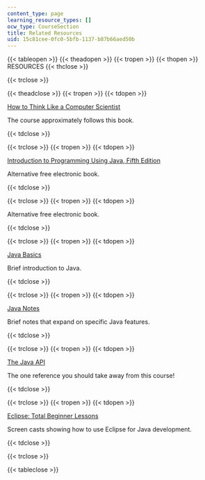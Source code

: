 ```yaml
---
content_type: page
learning_resource_types: []
ocw_type: CourseSection
title: Related Resources
uid: 15c81cee-0fc0-5bfb-1137-b87b66aed50b
---
```


{{< tableopen >}}
{{< theadopen >}}
{{< tropen >}}
{{< thopen >}}
RESOURCES
{{< thclose >}}

{{< trclose >}}

{{< theadclose >}}
{{< tropen >}}
{{< tdopen >}}


[How to Think Like a Computer Scientist](http://www.greenteapress.com/thinkapjava/)

The course approximately follows this book.


{{< tdclose >}}

{{< trclose >}}
{{< tropen >}}
{{< tdopen >}}


[Introduction to Programming Using Java, Fifth Edition](http://math.hws.edu/javanotes/)

Alternative free electronic book.


{{< tdclose >}}

{{< trclose >}}
{{< tropen >}}
{{< tdopen >}}


Alternative free electronic book.


{{< tdclose >}}

{{< trclose >}}
{{< tropen >}}
{{< tdopen >}}


[Java Basics](http://www.leepoint.net/JavaBasics/index.html)

Brief introduction to Java.


{{< tdclose >}}

{{< trclose >}}
{{< tropen >}}
{{< tdopen >}}


[Java Notes](http://www.leepoint.net/)

Brief notes that expand on specific Java features.


{{< tdclose >}}

{{< trclose >}}
{{< tropen >}}
{{< tdopen >}}


[The Java API](http://java.sun.com/javase/6/docs/api/)

The one reference you should take away from this course!


{{< tdclose >}}

{{< trclose >}}
{{< tropen >}}
{{< tdopen >}}


[Eclipse: Total Beginner Lessons](http://eclipsetutorial.sourceforge.net/totalbeginnerlessons.html)

Screen casts showing how to use Eclipse for Java development.


{{< tdclose >}}

{{< trclose >}}

{{< tableclose >}}